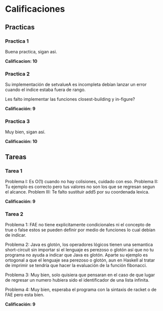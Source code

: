 # Calificaciones

## Practicas

### Practica 1

Buena practica, sigan asi.

**Calificacion: 10**

### Practica 2

Su implementación de setvalueA es incompleta debían lanzar un error cuando el indice estaba fuera de rango.

Les falto implementar las funciones closest-building y in-figure?

**Calificación: 9**

### Practica 3

Muy bien, sigan así.

**Calificación: 10**

## Tareas

### Tarea 1
Problema I: Es O(1) cuando no hay colisiones, cuidado con eso.
Problema II: Tu ejemplo es correcto pero tus valores no 
son los que se regresan segun el alcance.
Problem III: Te falto sustituir add5 por su coordenada lexica.

**Calificación: 9**

### Tarea 2

Problema 1: FAE no tiene explicitamente condicionales ni el concepto de true o false estos se pueden definir por medio de funciones lo cual debían de indicar.

Problema 2: Java es glotón, los operadores lógicos tienen una semantica short-circuit sin importar si el lenguaje es perezoso o glotón así que no tu programa no ayuda a indicar que Java es glotón. Aparte su ejemplo es ortogonal
a que el lenguaje sea perezoso o glotón, aun en Haskell al tratar de imprimir
se tendría que hacer la evaluación de la función fibonacci.

Problema 3: Muy bien, solo quisiera que pensaran en el caso de que lugar de regresar un numero hubiera sido el identificador de una lista infinita.

Problema 4: Muy bien, esperaba el programa con la sintaxis de racket o de FAE
pero esta bien.

**Calificación: 9**
